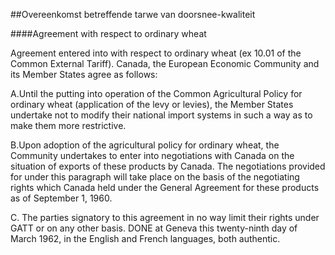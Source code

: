<meta http-equiv='Content-Type' content='text/html; charset=utf-8' />

##Overeenkomst betreffende tarwe van doorsnee-kwaliteit

####Agreement with respect to ordinary wheat

Agreement entered into with respect to ordinary wheat (ex 10.01 of the Common External Tariff). Canada, the European Economic Community and its Member States agree as follows:

A.Until the putting into operation of the Common Agricultural Policy for ordinary wheat (application of the levy or levies), the Member States undertake not to modify their national import systems in such a way as to make them more restrictive.

B.Upon adoption of the agricultural policy for ordinary wheat, the Community undertakes to enter into negotiations with Canada on the situation of exports of these products by Canada. The negotiations provided for under this paragraph will take place on the basis of the negotiating rights which Canada held under the General Agreement for these products as of September 1, 1960.

C. The parties signatory to this agreement in no way limit their rights under GATT or on any other basis.
DONE at Geneva this twenty-ninth day of March 1962, in the English and French languages, both authentic.

